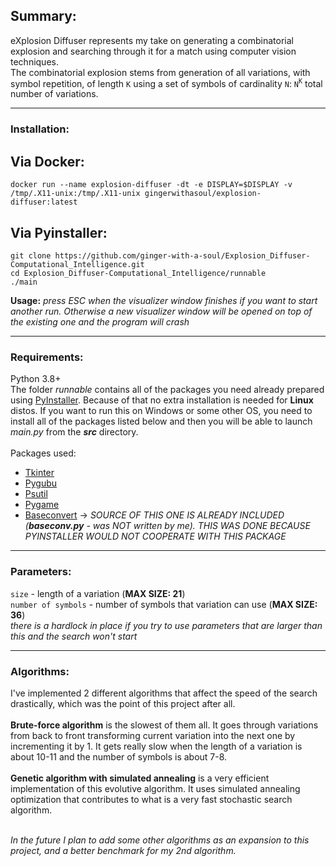 ## Summary:

eXplosion Diffuser represents my take on generating a combinatorial explosion and searching through it for a match using computer vision techniques.<br>
The combinatorial explosion stems from generation of all variations, with symbol repetition, of length `K` using a set of symbols of cardinality `N`:
`N`<sup>`K`</sup> total number of variations. <br>

---

### Installation:

## Via Docker:
`docker run --name explosion-diffuser -dt -e DISPLAY=$DISPLAY -v /tmp/.X11-unix:/tmp/.X11-unix gingerwithasoul/explosion-diffuser:latest`

## Via Pyinstaller:
`git clone https://github.com/ginger-with-a-soul/Explosion_Diffuser-Computational_Intelligence.git` <br>
`cd Explosion_Diffuser-Computational_Intelligence/runnable` <br>
`./main` <br>

**Usage:** *press ESC when the visualizer window finishes if you want to start another run. Otherwise a new visualizer window will be opened on top of the existing one and the program will crash*

---

### Requirements:

Python 3.8+ <br>
The folder _runnable_ contains all of the packages you need already prepared using [PyInstaller](https://github.com/pyinstaller/pyinstaller). Because of that no extra installation is needed for **Linux** distos. If you want to run this on Windows or some other OS, you need to install all of the packages listed below and then you will be able to launch _main.py_ from the ***src*** directory. <br><br>
Packages used:
* [Tkinter](https://docs.python.org/3/library/tkinter.html)
* [Pygubu](https://github.com/alejandroautalan/pygubu)
* [Psutil](https://github.com/giampaolo/psutil)
* [Pygame](https://github.com/pygame/pygame)
* [Baseconvert](https://github.com/squdle/baseconvert) -> *SOURCE OF THIS ONE IS ALREADY INCLUDED (**baseconv.py** - was NOT written by me). THIS WAS DONE BECAUSE PYINSTALLER WOULD NOT COOPERATE WITH THIS PACKAGE*

---

### Parameters:
`size` - length of a variation (**MAX SIZE: 21**)<br>
`number of symbols` - number of symbols that variation can use (**MAX SIZE: 36**)<br>
_there is a hardlock in place if you try to use parameters that are larger than this and the search won't start_ <br>

---


### Algorithms:

I've implemented 2 different algorithms that affect the speed of the search drastically, which was the point of this project after all.<br><br>**Brute-force algorithm** is the slowest of them all. It goes through variations from back to front transforming current variation into the next one by incrementing it by 1. It gets really slow when the length of a variation is about 10-11 and the number of symbols is about 7-8.<br><br>
**Genetic algorithm with simulated annealing** is a very efficient implementation of this evolutive algorithm. It uses simulated annealing optimization that contributes to what is a very fast stochastic search algorithm. <br><br>

*In the future I plan to add some other algorithms as an expansion to this project, and a better benchmark for my 2nd algorithm.*
